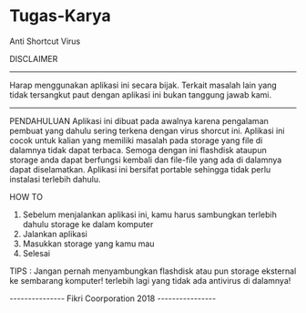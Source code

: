 # Tugas-Karya
Anti Shortcut Virus

DISCLAIMER 
*********************************************************************************************
Harap menggunakan aplikasi ini secara bijak. 
Terkait masalah lain yang tidak tersangkut paut dengan aplikasi ini bukan tanggung jawab kami.
**********************************************************************************************

PENDAHULUAN
Aplikasi ini dibuat pada awalnya karena pengalaman pembuat yang dahulu sering terkena dengan virus shorcut ini. Aplikasi ini cocok untuk kalian yang memiliki masalah pada storage yang file di dalamnya tidak dapat terbaca. Semoga dengan ini flashdisk ataupun storage anda dapat berfungsi kembali dan file-file yang ada di dalamnya dapat diselamatkan. Aplikasi ini bersifat portable sehingga tidak perlu instalasi terlebih dahulu.

HOW TO 
1. Sebelum menjalankan aplikasi ini, kamu harus sambungkan terlebih dahulu storage ke dalam komputer
2. Jalankan aplikasi
3. Masukkan storage yang kamu mau
4. Selesai

TIPS : Jangan pernah menyambungkan flashdisk atau pun storage eksternal ke sembarang komputer! terlebih lagi yang tidak ada antivirus di dalamnya!

--------------- Fikri Coorporation 2018 ----------------
